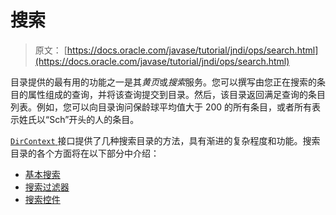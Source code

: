 # 搜索

> 原文： [https://docs.oracle.com/javase/tutorial/jndi/ops/search.html](https://docs.oracle.com/javase/tutorial/jndi/ops/search.html)

目录提供的最有用的功能之一是其*黄页*或*搜索*服务。您可以撰写由您正在搜索的条目的属性组成的查询，并将该查询提交到目录。然后，该目录返回满足查询的条目列表。例如，您可以向目录询问保龄球平均值大于 200 的所有条目，或者所有表示姓氏以“Sch”开头的人的条目。

[`DirContext` ](https://docs.oracle.com/javase/8/docs/api/javax/naming/directory/DirContext.html)接口提供了几种搜索目录的方法，具有渐进的复杂程度和功能。搜索目录的各个方面将在以下部分中介绍：

*   [基本搜索](basicsearch.html)
*   [搜索过滤器](filter.html)
*   [搜索控件](scope.html)
